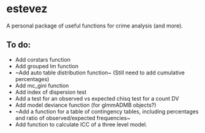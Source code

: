# estevez

A personal package of useful functions for crime analysis (and more).

## To do:

- Add corstars function
- Add grouped lm function
- ~Add auto table distribution function~ (Still need to add cumulative percentages)
- Add mc_gini function
- Add index of dispersion test
- Add a test for an observed vs expected chisq test for a count DV
- Add model deviance function (for glmmADMB objects?)
- ~Add a function for a table of contingency tables, including percentages
  and ratio of observed/expected frequencies~
- Add function to calculate ICC of a three level model.

